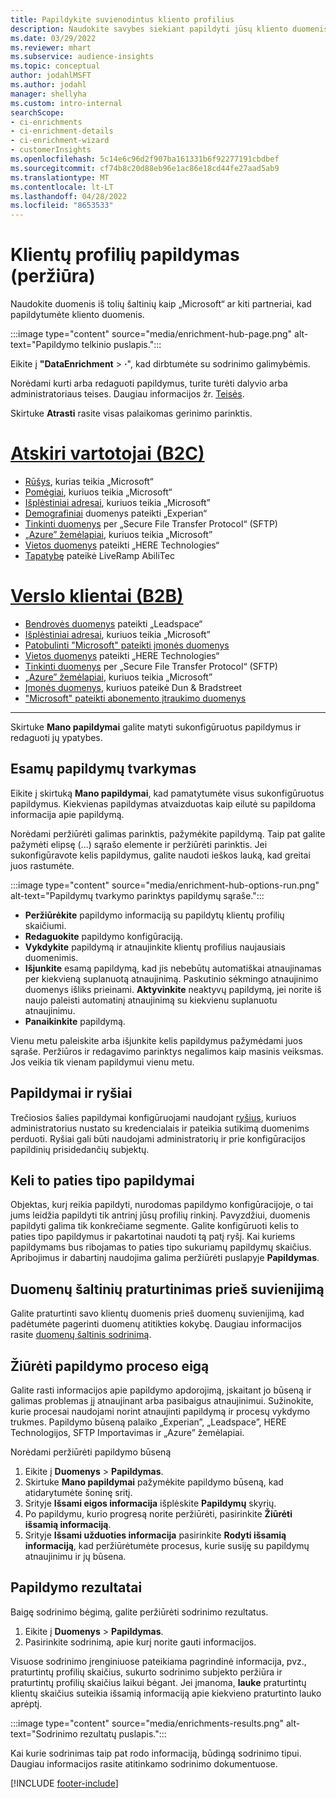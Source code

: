 ```yaml
---
title: Papildykite suvienodintus kliento profilius
description: Naudokite savybes siekiant papildyti jūsų kliento duomenis.
ms.date: 03/29/2022
ms.reviewer: mhart
ms.subservice: audience-insights
ms.topic: conceptual
author: jodahlMSFT
ms.author: jodahl
manager: shellyha
ms.custom: intro-internal
searchScope:
- ci-enrichments
- ci-enrichment-details
- ci-enrichment-wizard
- customerInsights
ms.openlocfilehash: 5c14e6c96d2f907ba161331b6f92277191cbdbef
ms.sourcegitcommit: cf74b8c20d88eb96e1ac86e18cd44fe27aad5ab9
ms.translationtype: MT
ms.contentlocale: lt-LT
ms.lasthandoff: 04/28/2022
ms.locfileid: "8653533"
---
```

# <a name="enrichment-for-customer-profiles-preview"></a>Klientų profilių papildymas (peržiūra)

Naudokite duomenis iš tolių šaltinių kaip „Microsoft“ ar kiti partneriai, kad papildytumėte kliento duomenis.

:::image type="content" source="media/enrichment-hub-page.png" alt-text="Papildymo telkinio puslapis.":::

Eikite į **"DataEnrichment** > **·**", kad dirbtumėte su sodrinimo galimybėmis.  

Norėdami kurti arba redaguoti papildymus, turite turėti dalyvio arba administratoriaus teises. Daugiau informacijos žr. [Teisės](permissions.md).

Skirtuke **Atrasti** rasite visas palaikomas gerinimo parinktis.

# <a name="individual-consumers-b-to-c"></a>[Atskiri vartotojai (B2C)](#tab/b2c)

- [Rūšys](enrichment-microsoft.md), kurias teikia „Microsoft“
- [Pomėgiai](enrichment-microsoft.md), kuriuos teikia „Microsoft“
- [Išplėstiniai adresai](enrichment-enhanced-addresses.md), kuriuos teikia „Microsoft” 
- [Demografiniai](enrichment-experian.md) duomenys pateikti „Experian“
- [Tinkinti duomenys](enrichment-SFTP-custom-import.md) per „Secure File Transfer Protocol“ (SFTP) 
- [„Azure” žemėlapiai](enrichment-azure-maps.md), kuriuos teikia „Microsoft”
- [Vietos duomenys](enrichment-here.md) pateikti „HERE Technologies“ 
- [Tapatybę](enrichment-liveramp.md) pateikė LiveRamp AbiliTec

# <a name="business-accounts-b-to-b"></a>[Verslo klientai (B2B)](#tab/b2b)

- [Bendrovės duomenys](enrichment-leadspace.md) pateikti „Leadspace“
- [Išplėstiniai adresai](enrichment-enhanced-addresses.md), kuriuos teikia „Microsoft” 
- [Patobulinti "Microsoft" pateikti įmonės duomenys](enrichment-enhanced-company-data.md)
- [Vietos duomenys](enrichment-here.md) pateikti „HERE Technologies“ 
- [Tinkinti duomenys](enrichment-SFTP-custom-import.md) per „Secure File Transfer Protocol“ (SFTP) 
- [„Azure” žemėlapiai](enrichment-azure-maps.md), kuriuos teikia „Microsoft”
- [Įmonės duomenys](enrichment-dnb.md), kuriuos pateikė Dun & Bradstreet
- ["Microsoft" pateikti abonemento įtraukimo duomenys](enrichment-office.md)

---

Skirtuke **Mano papildymai** galite matyti sukonfigūruotus papildymus ir redaguoti jų ypatybes.

## <a name="manage-existing-enrichments"></a>Esamų papildymų tvarkymas

Eikite į skirtuką **Mano papildymai**, kad pamatytumėte visus sukonfigūruotus papildymus. Kiekvienas papildymas atvaizduotas kaip eilutė su papildoma informacija apie papildymą.

Norėdami peržiūrėti galimas parinktis, pažymėkite papildymą. Taip pat galite pažymėti elipsę (...) sąrašo elemente ir peržiūrėti parinktis. Jei sukonfigūravote kelis papildymus, galite naudoti ieškos lauką, kad greitai juos rastumėte.

:::image type="content" source="media/enrichment-hub-options-run.png" alt-text="Papildymų tvarkymo parinktys papildymų sąraše.":::

- **Peržiūrėkite** papildymo informaciją su papildytų klientų profilių skaičiumi.
- **Redaguokite** papildymo konfigūraciją.
- **Vykdykite** papildymą ir atnaujinkite klientų profilius naujausiais duomenimis.
- **Išjunkite** esamą papildymą, kad jis nebebūtų automatiškai atnaujinamas per kiekvieną suplanuotą atnaujinimą. Paskutinio sėkmingo atnaujinimo duomenys išliks prieinami. **Aktyvinkite** neaktyvų papildymą, jei norite iš naujo paleisti automatinį atnaujinimą su kiekvienu suplanuotu atnaujinimu.
- **Panaikinkite** papildymą.

Vienu metu paleiskite arba išjunkite kelis papildymus pažymėdami juos sąraše. Peržiūros ir redagavimo parinktys negalimos kaip masinis veiksmas. Jos veikia tik vienam papildymui vienu metu.

## <a name="enrichments-and-connections"></a>Papildymai ir ryšiai

Trečiosios šalies papildymai konfigūruojami naudojant [ryšius](connections.md), kuriuos administratorius nustato su kredencialais ir pateikia sutikimą duomenims perduoti. Ryšiai gali būti naudojami administratorių ir prie konfigūracijos papildinių prisidedančių subjektų.  

## <a name="multiple-enrichments-of-the-same-type"></a>Keli to paties tipo papildymai

Objektas, kurį reikia papildyti, nurodomas papildymo konfigūracijoje, o tai jums leidžia papildyti tik antrinį jūsų profilių rinkinį. Pavyzdžiui, duomenis papildyti galima tik konkrečiame segmente. Galite konfigūruoti kelis to paties tipo papildymus ir pakartotinai naudoti tą patį ryšį. Kai kuriems papildymams bus ribojamas to paties tipo sukuriamų papildymų skaičius. Apribojimus ir dabartinį naudojima galima peržiūrėti puslapyje **Papildymas**.

## <a name="enrich-data-sources-before-unification"></a>Duomenų šaltinių praturtinimas prieš suvienijimą

Galite praturtinti savo klientų duomenis prieš duomenų suvienijimą, kad padėtumėte pagerinti duomenų atitikties kokybę. Daugiau informacijos rasite [duomenų šaltinis sodrinimą](data-sources-enrichment.md).

## <a name="see-the-progress-of-the-enrichment-process"></a>Žiūrėti papildymo proceso eigą

Galite rasti informacijos apie papildymo apdorojimą, įskaitant jo būseną ir galimas problemas jį atnaujinant arba pasibaigus atnaujinimui. Sužinokite, kurie procesai naudojami norint atnaujinti papildymą ir procesų vykdymo trukmes. Papildymo būseną palaiko „Experian”, „Leadspace”, HERE Technologijos, SFTP Importavimas ir „Azure” žemėlapiai.

Norėdami peržiūrėti papildymo būseną

1. Eikite į **Duomenys** > **Papildymas**. 
1. Skirtuke **Mano papildymai** pažymėkite papildymo būseną, kad atidarytumėte šoninę sritį. 
1. Srityje **Išsami eigos informacija** išplėskite **Papildymų** skyrių. 
1. Po papildymu, kurio progresą norite peržiūrėti, pasirinkite **Žiūrėti išsamią informaciją**. 
1. Srityje **Išsami užduoties informacija** pasirinkite **Rodyti išsamią informaciją**, kad peržiūrėtumėte procesus, kurie susiję su papildymų atnaujinimu ir jų būsena. 

## <a name="enrichment-results"></a>Papildymo rezultatai

Baigę sodrinimo bėgimą, galite peržiūrėti sodrinimo rezultatus.

1. Eikite į **Duomenys** > **Papildymas**. 
1. Pasirinkite sodrinimą, apie kurį norite gauti informacijos.

Visuose sodrinimo įrenginiuose pateikiama pagrindinė informacija, pvz., praturtintų profilių skaičius, sukurto sodrinimo subjekto peržiūra ir praturtintų profilių skaičius laikui bėgant. Jei įmanoma, **lauke** praturtintų klientų skaičius suteikia išsamią informaciją apie kiekvieno praturtinto lauko aprėptį.

:::image type="content" source="media/enrichments-results.png" alt-text="Sodrinimo rezultatų puslapis.":::

Kai kurie sodrinimas taip pat rodo informaciją, būdingą sodrinimo tipui. Daugiau informacijos rasite atitinkamo sodrinimo dokumentuose.


[!INCLUDE [footer-include](includes/footer-banner.md)]
